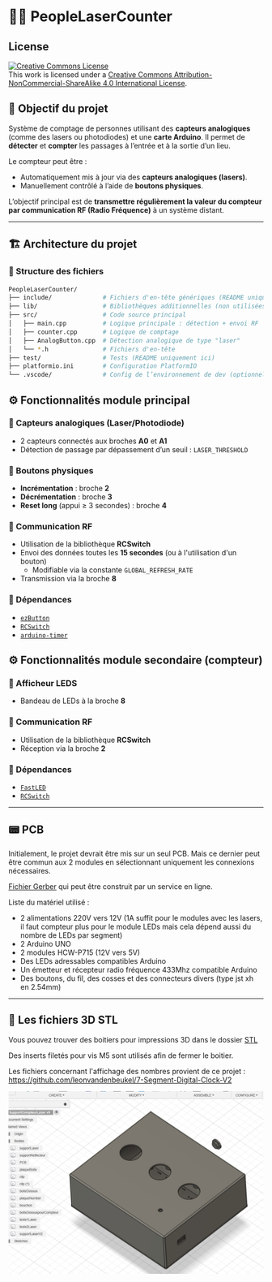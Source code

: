 # 🧑‍🔬 PeopleLaserCounter

## License

<a rel="license" href="http://creativecommons.org/licenses/by-nc-sa/4.0/"><img alt="Creative Commons License" style="border-width:0" src="https://i.creativecommons.org/l/by-nc-sa/4.0/88x31.png" /></a><br />This work is licensed under a <a rel="license" href="http://creativecommons.org/licenses/by-nc-sa/4.0/">Creative Commons Attribution-NonCommercial-ShareAlike 4.0 International License</a>.


## 🎯 Objectif du projet

Système de comptage de personnes utilisant des **capteurs analogiques** (comme des lasers ou photodiodes) et une **carte Arduino**. Il permet de **détecter** et **compter** les passages à l’entrée et à la sortie d’un lieu.

Le compteur peut être :
- Automatiquement mis à jour via des **capteurs analogiques (lasers)**.
- Manuellement contrôlé à l’aide de **boutons physiques**.

L’objectif principal est de **transmettre régulièrement la valeur du compteur par communication RF (Radio Fréquence)** à un système distant.

---

## 🏗️ Architecture du projet

### 📁 Structure des fichiers

```bash
PeopleLaserCounter/
├── include/              # Fichiers d'en-tête génériques (README uniquement ici)
├── lib/                  # Bibliothèques additionnelles (non utilisées dans ce projet)
├── src/                  # Code source principal
│   ├── main.cpp          # Logique principale : détection + envoi RF
│   ├── counter.cpp       # Logique de comptage
│   ├── AnalogButton.cpp  # Détection analogique de type "laser"
│   └── *.h               # Fichiers d'en-tête
├── test/                 # Tests (README uniquement ici)
├── platformio.ini        # Configuration PlatformIO
└── .vscode/              # Config de l’environnement de dev (optionnel)
```

## ⚙️ Fonctionnalités module principal

### 🔌 Capteurs analogiques (Laser/Photodiode)
- 2 capteurs connectés aux broches **A0** et **A1**
- Détection de passage par dépassement d’un seuil : `LASER_THRESHOLD`

### 🔘 Boutons physiques
- **Incrémentation** : broche **2**
- **Décrémentation** : broche **3**
- **Reset long** (appui ≥ 3 secondes) : broche **4**

### 📡 Communication RF
- Utilisation de la bibliothèque **RCSwitch**
- Envoi des données toutes les **15 secondes** (ou à l'utilisation d'un bouton)
  - Modifiable via la constante `GLOBAL_REFRESH_RATE`
- Transmission via la broche **8**

### 🔧 Dépendances
- [`ezButton`](https://github.com/ArduinoGetStarted/ezButton)
- [`RCSwitch`](https://github.com/sui77/rc-switch)
- [`arduino-timer`](https://github.com/contrem/arduino-timer)

## ⚙️ Fonctionnalités module secondaire (compteur)

### 🔌 Afficheur LEDS
- Bandeau de LEDs à la broche **8**

### 📡 Communication RF
- Utilisation de la bibliothèque **RCSwitch**
- Réception via la broche **2**

### 🔧 Dépendances
- [`FastLED`](https://github.com/FastLED/FastLED)
- [`RCSwitch`](https://github.com/sui77/rc-switch)


---

## 📟 PCB

Initialement, le projet devrait être mis sur un seul PCB. Mais ce dernier peut être commun aux 2 modules en sélectionnant uniquement les connexions nécessaires.

[Fichier Gerber](PCB/PeopleLaserCounter-main.zip) qui peut être construit par un service en ligne.

Liste du matériel utilisé : 

- 2 alimentations 220V vers 12V (1A suffit pour le modules avec les lasers, il faut compteur plus pour le module LEDs mais cela dépend aussi du nombre de LEDs par segment)
- 2 Arduino UNO
- 2 modules HCW-P715 (12V vers 5V)
- Des LEDs adressables compatibles Arduino
- Un émetteur et récepteur radio fréquence 433Mhz compatible Arduino
- Des boutons, du fil, des cosses et des connecteurs divers (type jst xh en 2.54mm)


--- 

## 🧩 Les fichiers 3D STL

Vous pouvez trouver des boitiers pour impressions 3D dans le dossier [STL](/STL/)

Des inserts filetés pour vis M5 sont utilisés afin de fermer le boitier.

Les fichiers concernant l'affichage des nombres provient de ce projet : https://github.com/leonvandenbeukel/7-Segment-Digital-Clock-V2


![3DModel](STL/3DModelFusion.png)


